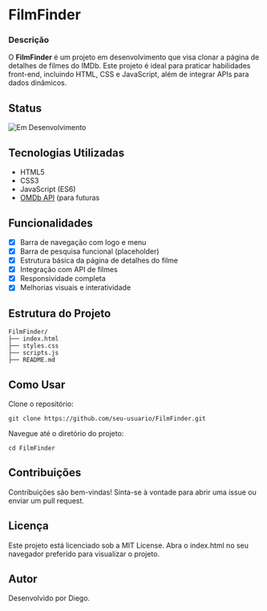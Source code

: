 # FilmFinder

### Descrição

O **FilmFinder** é um projeto em desenvolvimento que visa clonar a página de detalhes de filmes do IMDb. Este projeto é ideal para praticar habilidades front-end, incluindo HTML, CSS e JavaScript, além de integrar APIs para dados dinâmicos.

## Status

![Em Desenvolvimento](http://img.shields.io/static/v1?label=STATUS&message=EM%20DESENVOLVIMENTO&color=RED&style=for-the-badge)

## Tecnologias Utilizadas

- HTML5
- CSS3
- JavaScript (ES6)
- [OMDb API](http://www.omdbapi.com/) (para futuras 

## Funcionalidades

- [x] Barra de navegação com logo e menu
- [x] Barra de pesquisa funcional (placeholder)
- [x] Estrutura básica da página de detalhes do filme
- [x] Integração com API de filmes
- [X] Responsividade completa
- [X] Melhorias visuais e interatividade

## Estrutura do Projeto

```plaintext
FilmFinder/
├── index.html
├── styles.css
├── scripts.js
├── README.md
```

## Como Usar

Clone o repositório:

`git clone https://github.com/seu-usuario/FilmFinder.git`

Navegue até o diretório do projeto:

`cd FilmFinder`

## Contribuições

Contribuições são bem-vindas! Sinta-se à vontade para abrir uma issue ou enviar um pull request.

## Licença

Este projeto está licenciado sob a MIT License.
Abra o index.html no seu navegador preferido para visualizar o projeto.

## Autor

Desenvolvido por Diego.
